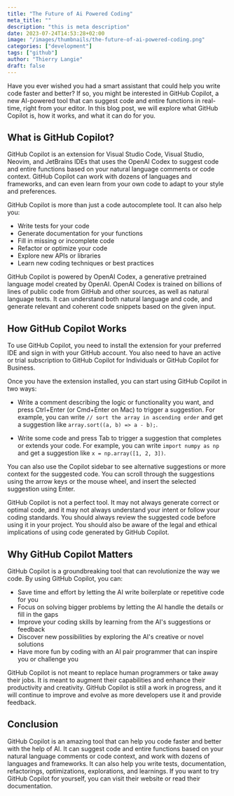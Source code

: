 ```yaml
---
title: "The Future of Ai Powered Coding"
meta_title: ""
description: "this is meta description"
date: 2023-07-24T14:53:28+02:00
image: "/images/thumbnails/the-future-of-ai-powered-coding.png"
categories: ["development"]
tags: ["github"]
author: "Thierry Langie"
draft: false
---
```

Have you ever wished you had a smart assistant that could help you write code faster and better? If so, you might be interested in GitHub Copilot, a new AI-powered tool that can suggest code and entire functions in real-time, right from your editor. In this blog post, we will explore what GitHub Copilot is, how it works, and what it can do for you.

## What is GitHub Copilot? 

GitHub Copilot is an extension for Visual Studio Code, Visual Studio, Neovim, and JetBrains IDEs that uses the OpenAI Codex to suggest code and entire functions based on your natural language comments or code context. GitHub Copilot can work with dozens of languages and frameworks, and can even learn from your own code to adapt to your style and preferences. 

GitHub Copilot is more than just a code autocomplete tool. It can also help you: 

- Write tests for your code
- Generate documentation for your functions
- Fill in missing or incomplete code
- Refactor or optimize your code
- Explore new APIs or libraries
- Learn new coding techniques or best practices

GitHub Copilot is powered by OpenAI Codex, a generative pretrained language model created by OpenAI. OpenAI Codex is trained on billions of lines of public code from GitHub and other sources, as well as natural language texts. It can understand both natural language and code, and generate relevant and coherent code snippets based on the given input.

## How GitHub Copilot Works

To use GitHub Copilot, you need to install the extension for your preferred IDE and sign in with your GitHub account. You also need to have an active or trial subscription to GitHub Copilot for Individuals or GitHub Copilot for Business.

Once you have the extension installed, you can start using GitHub Copilot in two ways:

- Write a comment describing the logic or functionality you want, and press Ctrl+Enter (or Cmd+Enter on Mac) to trigger a suggestion. For example, you can write `// sort the array in ascending order` and get a suggestion like `array.sort((a, b) => a - b);`.

- Write some code and press Tab to trigger a suggestion that completes or extends your code. For example, you can write `import numpy as np` and get a suggestion like `x = np.array([1, 2, 3])`.

You can also use the Copilot sidebar to see alternative suggestions or more context for the suggested code. You can scroll through the suggestions using the arrow keys or the mouse wheel, and insert the selected suggestion using Enter.

GitHub Copilot is not a perfect tool. It may not always generate correct or optimal code, and it may not always understand your intent or follow your coding standards. You should always review the suggested code before using it in your project. You should also be aware of the legal and ethical implications of using code generated by GitHub Copilot.

## Why GitHub Copilot Matters

GitHub Copilot is a groundbreaking tool that can revolutionize the way we code. By using GitHub Copilot, you can:

- Save time and effort by letting the AI write boilerplate or repetitive code for you
- Focus on solving bigger problems by letting the AI handle the details or fill in the gaps
- Improve your coding skills by learning from the AI's suggestions or feedback
- Discover new possibilities by exploring the AI's creative or novel solutions
- Have more fun by coding with an AI pair programmer that can inspire you or challenge you

GitHub Copilot is not meant to replace human programmers or take away their jobs. It is meant to augment their capabilities and enhance their productivity and creativity. GitHub Copilot is still a work in progress, and it will continue to improve and evolve as more developers use it and provide feedback.

## Conclusion

GitHub Copilot is an amazing tool that can help you code faster and better with the help of AI. It can suggest code and entire functions based on your natural language comments or code context, and work with dozens of languages and frameworks. It can also help you write tests, documentation, refactorings, optimizations, explorations, and learnings. If you want to try GitHub Copilot for yourself, you can visit their website or read their documentation.